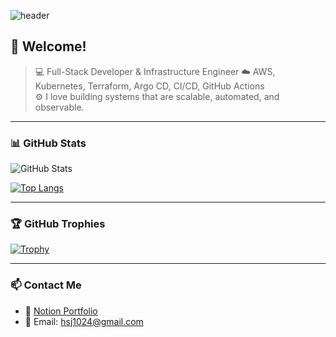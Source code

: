 <!-- Profile Header -->
![header](https://capsule-render.vercel.app/api?type=waving&color=0:2193b0,100:6dd5ed&height=200&section=header&text=Full-Stack%20Developer%20%7C%20DevOps%20%26%20Cloud%20Engineer&fontSize=36&fontAlignY=40&desc=Aspiring%20DevOps%20Engineer%20%7C%20Ready%20to%20Build%2C%20Learn%2C%20and%20Grow&descAlignY=65&descAlign=50&fontColor=ffffff)

## 👋 Welcome!  
> 💻 Full-Stack Developer & Infrastructure Engineer 
> ☁️ AWS, Kubernetes, Terraform, Argo CD, CI/CD, GitHub Actions  
> ⚙️ I love building systems that are scalable, automated, and observable.

---

### 📊 GitHub Stats  
![GitHub Stats](https://github-readme-stats.vercel.app/api?username=hsj1024&show_icons=true&theme=tokyonight)

[![Top Langs](https://github-readme-stats.vercel.app/api/top-langs/?username=hsj1024&layout=compact&theme=tokyonight)](https://github.com/hsj1024)

---

### 🏆 GitHub Trophies  
[![Trophy](https://github-profile-trophy.vercel.app/?username=hsj1024&theme=onedark&row=1&margin-w=10)](https://github.com/ryo-ma/github-profile-trophy)

---

### 📫 Contact Me  
- 💼 [Notion Portfolio](https://gratis-path-fb4.notion.site/47b890b855b74a48a739e197b25e7689?pvs=4)  
- 📮 Email: hsj1024@gmail.com
